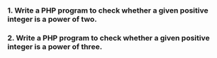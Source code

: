 ### 1. Write a PHP program to check whether a given positive integer is a power of two.
### 2. Write a PHP program to check whether a given positive integer is a power of three.